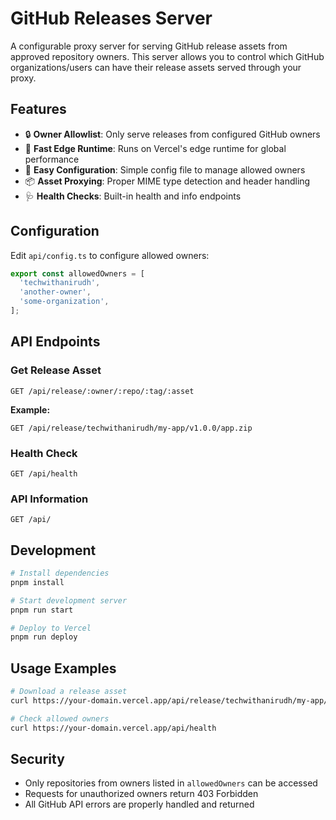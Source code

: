 # GitHub Releases Server

A configurable proxy server for serving GitHub release assets from approved repository owners. This server allows you to control which GitHub organizations/users can have their release assets served through your proxy.

## Features

- 🔒 **Owner Allowlist**: Only serve releases from configured GitHub owners
- 🚀 **Fast Edge Runtime**: Runs on Vercel's edge runtime for global performance
- 🔧 **Easy Configuration**: Simple config file to manage allowed owners
- 📦 **Asset Proxying**: Proper MIME type detection and header handling
- 🩺 **Health Checks**: Built-in health and info endpoints

## Configuration

Edit `api/config.ts` to configure allowed owners:

```typescript
export const allowedOwners = [
  'techwithanirudh',
  'another-owner',
  'some-organization',
];
```

## API Endpoints

### Get Release Asset
```
GET /api/release/:owner/:repo/:tag/:asset
```

**Example:**
```
GET /api/release/techwithanirudh/my-app/v1.0.0/app.zip
```

### Health Check
```
GET /api/health
```

### API Information
```
GET /api/
```

## Development

```bash
# Install dependencies
pnpm install

# Start development server
pnpm run start

# Deploy to Vercel
pnpm run deploy
```

## Usage Examples

```bash
# Download a release asset
curl https://your-domain.vercel.app/api/release/techwithanirudh/my-app/v1.0.0/app.zip

# Check allowed owners
curl https://your-domain.vercel.app/api/health
```

## Security

- Only repositories from owners listed in `allowedOwners` can be accessed
- Requests for unauthorized owners return 403 Forbidden
- All GitHub API errors are properly handled and returned
